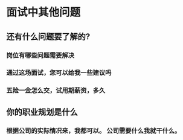# 面试中其他问题

## 还有什么问题要了解的?

### 岗位有哪些问题需要解决

### 通过这场面试，您可以给我一些建议吗

### 五险一金怎么交，试用期薪资，多久

## 你的职业规划是什么

### 根据公司的实际情况来，我都可以。 公司需要什么我就干什么。
